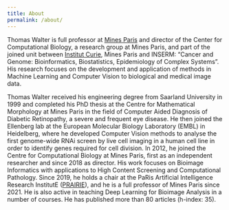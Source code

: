 ```yaml
---
title: About
permalink: /about/
---
```


Thomas Walter is full professor at [Mines Paris](https://www.minesparis.psl.eu) and director of the Center for Computational Biology, a research group at Mines Paris, and part of the joined unit between [Institut Curie](https://institut-curie.org), Mines Paris and INSERM: “Cancer and Genome: Bioinformatics, Biostatistics, Epidemiology of Complex Systems”. His research focuses on the development and application of methods in Machine Learning and Computer Vision to biological and medical image data.

Thomas Walter received his engineering degree from Saarland University in 1999 and completed his PhD thesis at the Centre for Mathematical Morphology at Mines Paris in the field of Computer Aided Diagnosis of Diabetic Retinopathy, a severe and frequent eye disease. He then joined the Ellenberg lab at the European Molecular Biology Laboratory (EMBL) in Heidelberg, where he developed Computer Vision methods to analyse the first genome-wide RNAi screen by live cell imaging in a human cell line in order to identify genes required for cell division. In 2012, he joined the Centre for Computational Biology at Mines Paris, first as an independent researcher and since 2018 as director. His work focuses on Bioimage Informatics with applications to High Content Screening and Computational Pathology. Since 2019, he holds a chair at the PaRis Artificial Intelligence Research InstitutE ([PRAIRIE](https://prairie-institute.fr)), and he is a full professor of Mines Paris since 2021. He is also active in teaching Deep Learning for Bioimage Analysis in a number of courses. He has published more than 80 articles (h-index: 35). 
